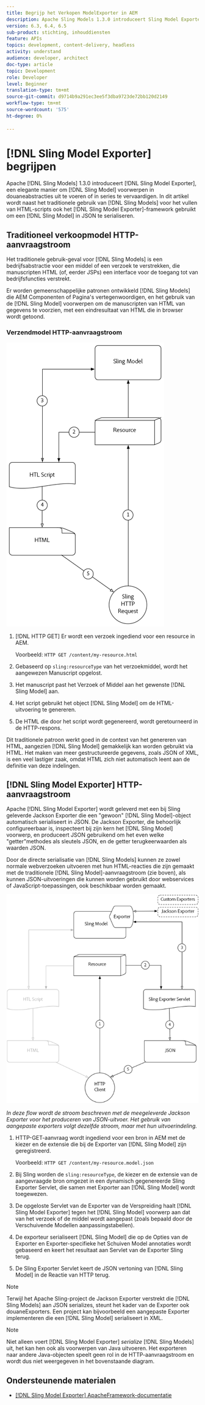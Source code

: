 ```yaml
---
title: Begrijp het Verkopen ModelExporter in AEM
description: Apache Sling Models 1.3.0 introduceert Sling Model Exporter, een elegante manier om Sling Model voorwerpen in douaneabstracties uit te voeren of in series te vervaardigen. In dit artikel wordt naast het traditionele gebruik van Sling Models de HTML-scripts gevuld met behulp van het Sling Model Exporter-framework om een Sling Model in JSON te serialiseren.
version: 6.3, 6.4, 6.5
sub-product: stichting, inhouddiensten
feature: APIs
topics: development, content-delivery, headless
activity: understand
audience: developer, architect
doc-type: article
topic: Development
role: Developer
level: Beginner
translation-type: tm+mt
source-git-commit: d9714b9a291ec3ee5f3dba9723de72bb120d2149
workflow-type: tm+mt
source-wordcount: '575'
ht-degree: 0%

---
```



# [!DNL Sling Model Exporter] begrijpen

Apache [!DNL Sling Models] 1.3.0 introduceert [!DNL Sling Model Exporter], een elegante manier om [!DNL Sling Model] voorwerpen in douaneabstracties uit te voeren of in series te vervaardigen. In dit artikel wordt naast het traditionele gebruik van [!DNL Sling Models] voor het vullen van HTML-scripts ook het [!DNL Sling Model Exporter]-framework gebruikt om een [!DNL Sling Model] in JSON te serialiseren.

## Traditioneel verkoopmodel HTTP-aanvraagstroom

Het traditionele gebruik-geval voor [!DNL Sling Models] is een bedrijfsabstractie voor een middel of een verzoek te verstrekken, die manuscripten HTML (of, eerder JSPs) een interface voor de toegang tot van bedrijfsfuncties verstrekt.

Er worden gemeenschappelijke patronen ontwikkeld [!DNL Sling Models] die AEM Componenten of Pagina&#39;s vertegenwoordigen, en het gebruik van de [!DNL Sling Model] voorwerpen om de manuscripten van HTML van gegevens te voorzien, met een eindresultaat van HTML die in browser wordt getoond.

### Verzendmodel HTTP-aanvraagstroom

![Aanvraagstroom voor verkoopmodel](./assets/understand-sling-model-exporter/sling-model-request-flow.png)

1. [!DNL HTTP GET] Er wordt een verzoek ingediend voor een resource in AEM.

   Voorbeeld: `HTTP GET /content/my-resource.html`

1. Gebaseerd op `sling:resourceType` van het verzoekmiddel, wordt het aangewezen Manuscript opgelost.

1. Het manuscript past het Verzoek of Middel aan het gewenste [!DNL Sling Model] aan.

1. Het script gebruikt het object [!DNL Sling Model] om de HTML-uitvoering te genereren.

1. De HTML die door het script wordt gegenereerd, wordt geretourneerd in de HTTP-respons.

Dit traditionele patroon werkt goed in de context van het genereren van HTML, aangezien [!DNL Sling Model] gemakkelijk kan worden gebruikt via HTML. Het maken van meer gestructureerde gegevens, zoals JSON of XML, is een veel lastiger zaak, omdat HTML zich niet automatisch leent aan de definitie van deze indelingen.

## [!DNL Sling Model Exporter] HTTP-aanvraagstroom

Apache [!DNL Sling Model Exporter] wordt geleverd met een bij Sling geleverde Jackson Exporter die een &quot;gewoon&quot; [!DNL Sling Model]-object automatisch serialiseert in JSON. De Jackson Exporter, die behoorlijk configureerbaar is, inspecteert bij zijn kern het [!DNL Sling Model] voorwerp, en produceert JSON gebruikend om het even welke &quot;getter&quot;methodes als sleutels JSON, en de getter terugkeerwaarden als waarden JSON.

Door de directe serialisatie van [!DNL Sling Models] kunnen ze zowel normale webverzoeken uitvoeren met hun HTML-reacties die zijn gemaakt met de traditionele [!DNL Sling Model]-aanvraagstroom (zie boven), als kunnen JSON-uitvoeringen die kunnen worden gebruikt door webservices of JavaScript-toepassingen, ook beschikbaar worden gemaakt.

![HTTP-aanvraagstroom Sling Model Exporter](./assets/understand-sling-model-exporter/sling-model-exporter-request-flow.png)

*In deze flow wordt de stroom beschreven met de meegeleverde Jackson Exporter voor het produceren van JSON-uitvoer. Het gebruik van aangepaste exporters volgt dezelfde stroom, maar met hun uitvoerindeling.*

1. HTTP-GET-aanvraag wordt ingediend voor een bron in AEM met de kiezer en de extensie die bij de Exporter van [!DNL Sling Model] zijn geregistreerd.

   Voorbeeld: `HTTP GET /content/my-resource.model.json`

1. Bij Sling worden de `sling:resourceType`, de kiezer en de extensie van de aangevraagde bron omgezet in een dynamisch gegenereerde Sling Exporter Servlet, die samen met Exporter aan [!DNL Sling Model] wordt toegewezen.
1. De opgeloste Servlet van de Exporter van de Verspreiding haalt [!DNL Sling Model Exporter] tegen het [!DNL Sling Model] voorwerp aan dat van het verzoek of de middel wordt aangepast (zoals bepaald door de Verschuivende Modellen aanpassingstabellen).
1. De exporteur serialiseert [!DNL Sling Model] die op de Opties van de Exporter en Exporter-specifieke het Schuiven Model annotaties wordt gebaseerd en keert het resultaat aan Servlet van de Exporter Sling terug.
1. De Sling Exporter Servlet keert de JSON vertoning van [!DNL Sling Model] in de Reactie van HTTP terug.

>[!NOTE]
>
>Terwijl het Apache Sling-project de Jackson Exporter verstrekt die [!DNL Sling Models] aan JSON serializes, steunt het kader van de Exporter ook douaneExporters. Een project kan bijvoorbeeld een aangepaste Exporter implementeren die een [!DNL Sling Model] serialiseert in XML.

>[!NOTE]
>
>Niet alleen voert [!DNL Sling Model Exporter] *serialize* [!DNL Sling Models] uit, het kan hen ook als voorwerpen van Java uitvoeren. Het exporteren naar andere Java-objecten speelt geen rol in de HTTP-aanvraagstroom en wordt dus niet weergegeven in het bovenstaande diagram.

## Ondersteunende materialen

* [ [!DNL Sling Model Exporter] ApacheFramework-documentatie](https://sling.apache.org/documentation/bundles/models.html#exporter-framework-since-130)
